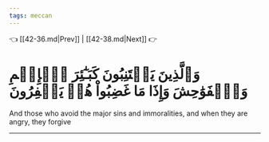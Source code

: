 ```yaml
---
tags: meccan
---
```


👈 [[42-36.md|Prev]] | [[42-38.md|Next]] 👉

# وَٱلَّذِينَ يَجۡتَنِبُونَ كَبَـٰٓئِرَ ٱلۡإِثۡمِ وَٱلۡفَوَٰحِشَ وَإِذَا مَا غَضِبُواْ هُمۡ يَغۡفِرُونَ

And those who avoid the major sins and immoralities, and when they are angry, they forgive

---

